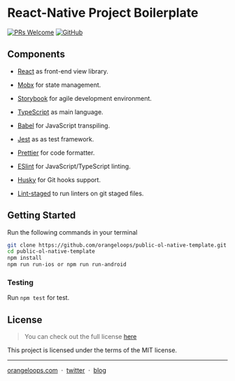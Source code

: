 # React-Native Project Boilerplate
[![PRs Welcome](https://img.shields.io/badge/PRs-welcome-orange.svg)](https://github.com/orangeloops/public-ol-native-template/pulls) [![GitHub](https://img.shields.io/github/license/orangeloops/public-ol-native-template.svg)](https://github.com/orangeloops/public-ol-native-template/blob/develop/LICENSE)

## Components

- [React](https://facebook.github.io/react/) as front-end view library.
- [Mobx](https://github.com/mobxjs/mobx/) for state management.
- [Storybook](https://storybook.js.org/) for agile development environment.

- [TypeScript](https://www.typescriptlang.org/) as main language.
- [Babel](https://babeljs.io/) for JavaScript transpiling.
- [Jest](https://jestjs.io/) as as test framework.

- [Prettier](https://prettier.io/) for code formatter.
- [ESlint](https://eslint.org/) for JavaScript/TypeScript linting.
- [Husky](https://github.com/typicode/husky/) for Git hooks support.
- [Lint-staged](https://github.com/okonet/lint-staged/) to run linters on git staged files.


## Getting Started

Run the following commands in your terminal

```bash
git clone https://github.com/orangeloops/public-ol-native-template.git
cd public-ol-native-template
npm install
npm run run-ios or npm run run-android
```

### Testing

Run `npm test` for test.

## License
>You can check out the full license [here](https://github.com/orangeloops/public-ol-native-template/blob/develop/LICENSE)

This project is licensed under the terms of the MIT license.

---

[orangeloops.com](https://www.orangeloops.com/) &nbsp;&middot;&nbsp;
[twitter](https://twitter.com/orangeloopsinc/) &nbsp;&middot;&nbsp;
[blog](https://orangeloops.com/blog/)
